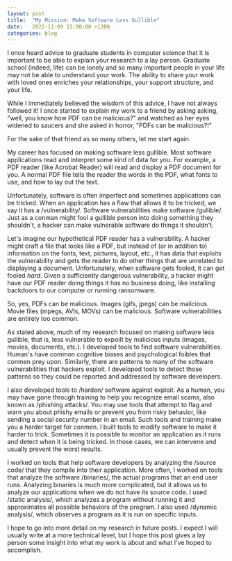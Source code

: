 ```yaml
---
layout: post
title:  "My Mission: Make Software Less Gullible"
date:   2022-11-09 15:00:00 +1300
categories: blog
---
```

I once heard advice to graduate students in computer science that it is
important to be able to explain your research to a lay person.  Graduate school
(indeed, life) can be lonely and so many important people in your life may not
be able to understand your work.  The ability to share your work with loved ones
enriches your relationships, your support structure, and your life.

While I immediately believed the wisdom of this advice, I have not always
followed it!  I once started to explain my work to a friend by asking
asking, "well, you know how PDF can be malicious?" and watched as her
eyes widened to saucers and she asked in horror, "PDFs can be malicious?!"

For the sake of that friend as so many others, let me start again.

My career has focused on making software less gullible.  Most software
applications read and interpret some kind of data for you.  For example, a PDF
reader (like Acrobat Reader) will read and display a PDF document for you.  A
normal PDF file tells the reader the words in the PDF, what fonts to use, and
how to lay out the text.

Unfortunately, software is often imperfect and sometimes applications can be
tricked.  When an application has a flaw that allows it to be tricked, we say it
has a /vulnerability/.  Software vulnerabilities make software /gullible/.  Just
as a conman might fool a gullible person into doing something they shouldn't, a
hacker can make vulnerable software do things it shouldn't.

Let's imagine our hypothetical PDF reader has a vulnerability.  A hacker might
craft a file that looks like a PDF, but instead of (or in addition to)
information on the fonts, text, pictures, layout, etc., it has data that
exploits the vulnerability and gets the reader to do other things that are
unrelated to displaying a document.  Unfortunately, when software gets fooled,
it can get fooled *hard*.  Given a sufficiently dangerous vulnerability, a
hacker might have our PDF reader doing things it has no business doing, like
installing backdoors to our computer or running ransomware.

So, yes, PDFs can be malicious.  Images (gifs, jpegs) can be malicious.  Movie
files (mpegs, AVIs, MOVs) can be malicious.  Software vulnerabilities are
entirely too common.

As stated above, much of my research focused on making software less gullible,
that is, less vulnerable to expoilt by malicious inputs (images, movies,
documents, etc.).  I developed tools to find software vulnerabilities.  Human's
have common cognitive biases and psychological foibles that conmen prey upon.
Similarly, there are patterns to many of the software vulnerabilities that
hackers exploit.  I developed tools to detect those patterns so they could be
reported and addressed by software developers.

I also developed tools to /harden/ software against exploit.  As a human, you
may have gone through training to help you recognize email scams, also known as
/phishing attacks/.  You may use tools that attempt to flag and warn you about
phishy emails or prevent you from risky behavior, like sending a social security
number in an email.  Such tools and training make you a harder target for
conmen. I built tools to modify software to make it harder to trick.  Sometimes
it is possible to monitor an application as it runs and detect when it is being
tricked.  In those cases, we can intervene and usually prevent the worst
results.

I worked on tools that help software developers by analyzing the /source code/
that they compile into their application.  More often, I worked on tools that
analyze the software /binaries/, the actual programs that an end user runs.
Analyzing binaries is much more complicated, but it allows us to analyze our
applications when we do not have its source code.  I used /static analysis/,
which analyzes a program without running it and approximates all possible
behaviors of the program.  I also used /dynamic analysis/, which observes a
program as it is run on specific inputs.

I hope to go into more detail on my research in future posts.  I expect I will
usually write at a more technical level, but I hope this post gives a lay person
some insight into what my work is about and what I've hoped to accomplish.

